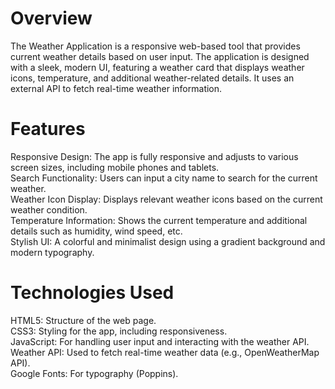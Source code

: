 <h1>Overview</h1>

The Weather Application is a responsive web-based tool that provides current weather details based on user input. The application is designed with a sleek, modern UI, featuring a weather card that displays weather icons, temperature, and additional weather-related details. It uses an external API to fetch real-time weather information.

<h1>Features</h1>

Responsive Design: The app is fully responsive and adjusts to various screen sizes, including mobile phones and tablets.<br>
Search Functionality: Users can input a city name to search for the current weather.<br>
Weather Icon Display: Displays relevant weather icons based on the current weather condition.<br>
Temperature Information: Shows the current temperature and additional details such as humidity, wind speed, etc.<br>
Stylish UI: A colorful and minimalist design using a gradient background and modern typography.<br>

<h1>Technologies Used</h1>

HTML5: Structure of the web page.<br>
CSS3: Styling for the app, including responsiveness.<br>
JavaScript: For handling user input and interacting with the weather API.<br>
Weather API: Used to fetch real-time weather data (e.g., OpenWeatherMap API).<br>
Google Fonts: For typography (Poppins).<br>
